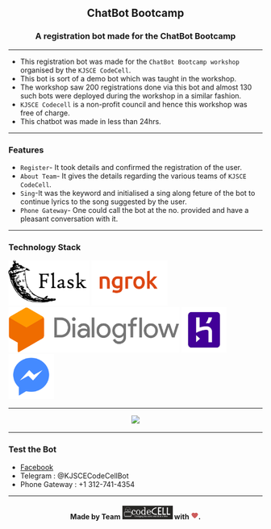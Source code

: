 <h2 align="center">ChatBot Bootcamp</h2>


<h3 align="center">A registration bot made for the ChatBot Bootcamp</h3>



------------------------------------------

- This registration bot was made for the `ChatBot Bootcamp workshop` organised by the `KJSCE CodeCell`.
- This bot is sort of a demo bot which was taught in the workshop.
- The workshop saw 200 registrations done via this bot and almost 130 such bots were deployed during the workshop in a similar fashion.
- `KJSCE Codecell` is a non-profit council and hence this workshop was free of charge.
- This chatbot was made in less than 24hrs.

------------------------------------------
### Features

- `Register`- It took details and confirmed the registration of the user.
- `About Team`- It gives the details regarding the various teams of `KJSCE CodeCell`.
- `Sing`-It was the keyword and initialised a sing along feture of the bot to continue lyrics to the song suggested by the user.
- `Phone Gateway`- One could call the bot at the no. provided and have a pleasant conversation with it.

------------------------------------------
### Technology Stack
<a href="http://flask.pocoo.org/"><img src="./assests/Flask.png" height=90px ></a> <a 
href="https://ngrok.com/download"><img src="./assests/ngrok.PNG" height=90px ></a> <a href="https://console.dialogflow.com/api-client/#/login"><img src="./assests/Dialogue Flow.PNG" height=90px ></a> <a href="https://signup.heroku.com/login"><img src="./assests/Heroku.PNG" height=90px ></a> <a href="https://developers.facebook.com/"><img src="./assests/Messenger.PNG" height=90px ></a> 

------------------------------------------
<p align="center">
  <img src ="./assests/chatbot.gif"  height =350px>
</p>

------------------------------------------
### Test the Bot
- <a href="https://www.facebook.com/kjscecodecell/">Facebook</a>
- Telegram : @KJSCECodeCellBot
- Phone Gateway : +1 312-741-4354

------------------------------------------

<h4 align="center">Made by Team <a href="http://www.kjscecodecell.com/"><img src="./assests/Codecell.PNG" width=100px ></a> with <img src="./assests/Love.png" heigth=10px width=15px>.</h4>


